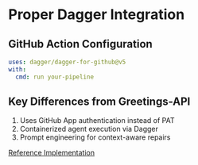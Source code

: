 # Proper Dagger Integration

## GitHub Action Configuration
```yaml
uses: dagger/dagger-for-github@v5
with:
  cmd: run your-pipeline
```

## Key Differences from Greetings-API
1. Uses GitHub App authentication instead of PAT
2. Containerized agent execution via Dagger
3. Prompt engineering for context-aware repairs

[Reference Implementation](https://github.com/kpenfound/greetings-api/blob/main/.github/workflows/ci.yml)